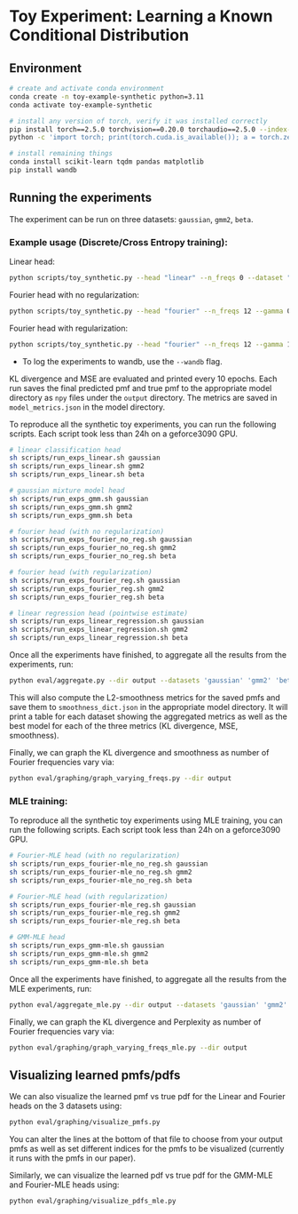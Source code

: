 # Toy Experiment: Learning a Known Conditional Distribution

## Environment

```bash
# create and activate conda environment
conda create -n toy-example-synthetic python=3.11
conda activate toy-example-synthetic

# install any version of torch, verify it was installed correctly
pip install torch==2.5.0 torchvision==0.20.0 torchaudio==2.5.0 --index-url https://download.pytorch.org/whl/cu121
python -c 'import torch; print(torch.cuda.is_available()); a = torch.zeros(5); a = a.to("cuda:0"); print(a)'

# install remaining things
conda install scikit-learn tqdm pandas matplotlib
pip install wandb
```

## Running the experiments 

The experiment can be run on three datasets: `gaussian`, `gmm2`, `beta`. 

### Example usage (Discrete/Cross Entropy training):

Linear head:
```bash
python scripts/toy_synthetic.py --head "linear" --n_freqs 0 --dataset "gmm2"
```

Fourier head with no regularization:
```bash
python scripts/toy_synthetic.py --head "fourier" --n_freqs 12 --gamma 0.0 --dataset "gmm2" 
```

Fourier head with regularization:
```bash
python scripts/toy_synthetic.py --head "fourier" --n_freqs 12 --gamma 1e-6 --dataset "gmm2" 
```

* To log the experiments to wandb, use the `--wandb` flag.

KL divergence and MSE are evaluated and printed every 10 epochs. Each run saves the final predicted pmf and true pmf to the appropriate model directory as `npy` files under the `output` directory. The metrics are saved in `model_metrics.json` in the model directory.

To reproduce all the synthetic toy experiments, you can run the following scripts.
Each script took less than 24h on a geforce3090 GPU.

```bash
# linear classification head
sh scripts/run_exps_linear.sh gaussian
sh scripts/run_exps_linear.sh gmm2
sh scripts/run_exps_linear.sh beta

# gaussian mixture model head
sh scripts/run_exps_gmm.sh gaussian
sh scripts/run_exps_gmm.sh gmm2
sh scripts/run_exps_gmm.sh beta

# fourier head (with no regularization)
sh scripts/run_exps_fourier_no_reg.sh gaussian
sh scripts/run_exps_fourier_no_reg.sh gmm2
sh scripts/run_exps_fourier_no_reg.sh beta

# fourier head (with regularization)
sh scripts/run_exps_fourier_reg.sh gaussian
sh scripts/run_exps_fourier_reg.sh gmm2
sh scripts/run_exps_fourier_reg.sh beta

# linear regression head (pointwise estimate)
sh scripts/run_exps_linear_regression.sh gaussian
sh scripts/run_exps_linear_regression.sh gmm2
sh scripts/run_exps_linear_regression.sh beta
```

Once all the experiments have finished, to aggregate all the results from the experiments, run:
```bash
python eval/aggregate.py --dir output --datasets 'gaussian' 'gmm2' 'beta'
```

This will also compute the L2-smoothness metrics for the saved pmfs and save them to `smoothness_dict.json` in the appropriate model directory. It will print a table for each dataset showing the aggregated metrics as well as the best model for each of the three metrics (KL divergence, MSE, smoothness). 

Finally, we can graph the KL divergence and smoothness as number of Fourier frequencies vary via:

```bash
python eval/graphing/graph_varying_freqs.py --dir output
```

### MLE training:

To reproduce all the synthetic toy experiments using MLE training, you can run the following scripts.
Each script took less than 24h on a geforce3090 GPU.

```bash
# Fourier-MLE head (with no regularization)
sh scripts/run_exps_fourier-mle_no_reg.sh gaussian
sh scripts/run_exps_fourier-mle_no_reg.sh gmm2
sh scripts/run_exps_fourier-mle_no_reg.sh beta

# Fourier-MLE head (with regularization)
sh scripts/run_exps_fourier-mle_reg.sh gaussian
sh scripts/run_exps_fourier-mle_reg.sh gmm2
sh scripts/run_exps_fourier-mle_reg.sh beta

# GMM-MLE head
sh scripts/run_exps_gmm-mle.sh gaussian
sh scripts/run_exps_gmm-mle.sh gmm2
sh scripts/run_exps_gmm-mle.sh beta
```

Once all the experiments have finished, to aggregate all the results from the MLE experiments, run:
```bash
python eval/aggregate_mle.py --dir output --datasets 'gaussian' 'gmm2' 'beta'
```
Finally, we can graph the KL divergence and Perplexity as number of Fourier frequencies vary via:

```bash
python eval/graphing/graph_varying_freqs_mle.py --dir output
```


## Visualizing learned pmfs/pdfs 

We can also visualize the learned pmf vs true pdf for the Linear and Fourier heads on the 3 datasets using: 
```bash
python eval/graphing/visualize_pmfs.py 
```
You can alter the lines at the bottom of that file to choose from your output pmfs as well as set different indices for the pmfs to be visualized (currently it runs with the pmfs in our paper).

Similarly, we can visualize the learned pdf vs true pdf for the GMM-MLE and Fourier-MLE heads using:
```bash
python eval/graphing/visualize_pdfs_mle.py 
```


